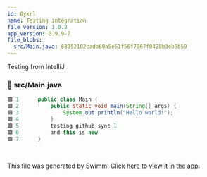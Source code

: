 ```yaml
---
id: 0yxrl
name: Testing integration
file_version: 1.0.2
app_version: 0.9.9-7
file_blobs:
  src/Main.java: 68052102cada60a5e51f56f7067f0428b3eb5b59
---
```


Testing from IntelliJ
<!-- NOTE-swimm-snippet: the lines below link your snippet to Swimm -->
### 📄 src/Main.java
```java
🟩 1      public class Main {
🟩 2          public static void main(String[] args) {
🟩 3              System.out.println("Hello world!");
🟩 4          }
🟩 5          testing github sync 1
🟩 6          and this is new
🟩 7      }
```

<br/>

This file was generated by Swimm. [Click here to view it in the app](https://app.swimm.io/repos/Z2l0aHViJTNBJTNBVGVzdC1yZXBvJTNBJTNBd3QwMDE=/docs/0yxrl).